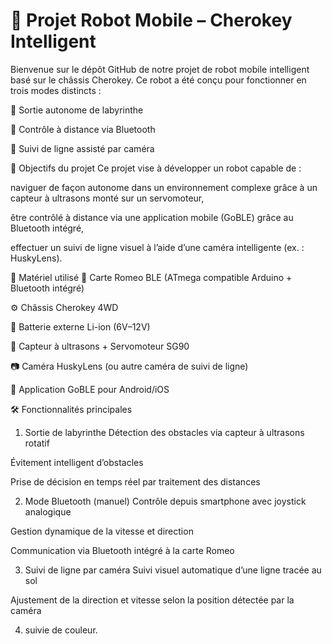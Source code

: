 # 🤖 Projet Robot Mobile – Cherokey Intelligent
Bienvenue sur le dépôt GitHub de notre projet de robot mobile intelligent basé sur le châssis Cherokey. Ce robot a été conçu pour fonctionner en trois modes distincts :

🚗 Sortie autonome de labyrinthe

📡 Contrôle à distance via Bluetooth

🎥 Suivi de ligne assisté par caméra

🎯 Objectifs du projet
Ce projet vise à développer un robot capable de :

naviguer de façon autonome dans un environnement complexe grâce à un capteur à ultrasons monté sur un servomoteur,

être contrôlé à distance via une application mobile (GoBLE) grâce au Bluetooth intégré,

effectuer un suivi de ligne visuel à l’aide d’une caméra intelligente (ex. : HuskyLens).

🔧 Matériel utilisé
🧠 Carte Romeo BLE (ATmega compatible Arduino + Bluetooth intégré)

⚙️ Châssis Cherokey 4WD

🔋 Batterie externe Li-ion (6V–12V)

📏 Capteur à ultrasons + Servomoteur SG90

📷 Caméra HuskyLens (ou autre caméra de suivi de ligne)

📱 Application GoBLE pour Android/iOS

🛠️ Fonctionnalités principales
1. Sortie de labyrinthe
Détection des obstacles via capteur à ultrasons rotatif

Évitement intelligent d’obstacles

Prise de décision en temps réel par traitement des distances

2. Mode Bluetooth (manuel)
Contrôle depuis smartphone avec joystick analogique

Gestion dynamique de la vitesse et direction

Communication via Bluetooth intégré à la carte Romeo

3. Suivi de ligne par caméra
Suivi visuel automatique d’une ligne tracée au sol

Ajustement de la direction et vitesse selon la position détectée par la caméra

4. suivie de couleur.
